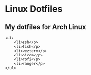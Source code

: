 # Linux Dotfiles

## My dotfiles for Arch Linux
    <ul>
        <li>zsh</p>
        <li>fish</p>
        <li>wezterm</p>
        <li>picom</p>
        <li>rofi</p>
        <li>ranger</p>
    </ul>
